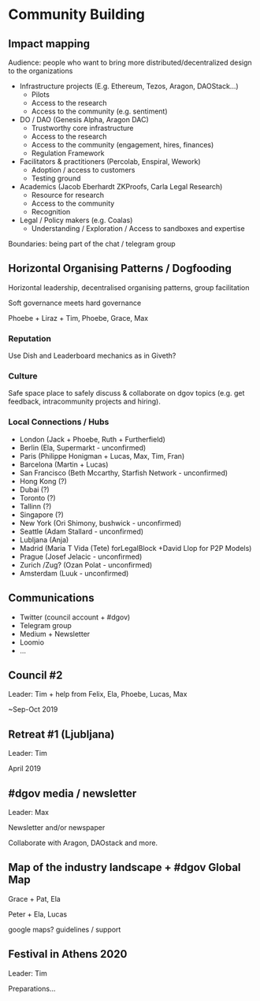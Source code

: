 # Community Building

## Impact mapping

Audience: people who want to bring more distributed/decentralized design to the organizations

* Infrastructure projects \(E.g. Ethereum, Tezos, Aragon, DAOStack...\)
  * Pilots
  * Access to the research
  * Access to the community \(e.g. sentiment\)
* DO / DAO \(Genesis Alpha, Aragon DAC\)
  * Trustworthy core infrastructure
  * Access to the research
  * Access to the community \(engagement, hires, finances\)
  * Regulation Framework
* Facilitators & practitioners \(Percolab, Enspiral, Wework\)
  * Adoption / access to customers
  * Testing ground
* Academics \(Jacob Eberhardt ZKProofs, Carla Legal Research\)
  * Resource for research
  * Access to the community
  * Recognition
* Legal / Policy makers \(e.g. Coalas\)
  * Understanding / Exploration / Access to sandboxes and expertise

Boundaries: being part of the chat / telegram group

## Horizontal Organising Patterns / Dogfooding

Horizontal leadership, decentralised organising patterns, group facilitation

Soft governance meets hard governance

Phoebe + Liraz + Tim, Phoebe, Grace, Max

### Reputation

Use Dish and Leaderboard mechanics as in Giveth?

### Culture

Safe space place to safely discuss & collaborate on dgov topics \(e.g. get feedback, intracommunity projects and hiring\).

### Local Connections / Hubs

* London \(Jack + Phoebe, Ruth + Furtherfield\)
* Berlin \(Ela, Supermarkt - unconfirmed\)
* Paris \(Philippe Honigman + Lucas, Max, Tim, Fran\)
* Barcelona \(Martin + Lucas\)
* San Francisco \(Beth Mccarthy, Starfish Network - unconfirmed\)
* Hong Kong \(?\)
* Dubai \(?\)
* Toronto \(?\)
* Tallinn \(?\)
* Singapore \(?\)
* New York \(Ori Shimony, bushwick - unconfirmed\)
* Seattle \(Adam Stallard - unconfirmed\)
* Lubljana \(Anja\)
* Madrid \(Maria T Vida \(Tete\) forLegalBlock +David Llop for P2P Models\)
* Prague \(Josef Jelacic - unconfirmed\)
* Zurich /Zug? \(Ozan Polat - unconfirmed\)
* Amsterdam \(Luuk - unconfirmed\)

## Communications

* Twitter \(council account + \#dgov\)
* Telegram group
* Medium + Newsletter
* Loomio
* ...

## Council \#2

Leader: Tim  + help from Felix, Ela, Phoebe, Lucas, Max

~Sep-Oct 2019

## Retreat \#1 \(Ljubljana\)

Leader: Tim

April 2019

## \#dgov media / newsletter

Leader: Max

Newsletter and/or newspaper

Collaborate with Aragon, DAOstack and more.

## Map of the industry landscape + \#dgov Global Map

Grace + Pat, Ela

Peter + Ela, Lucas

google maps? guidelines / support

## Festival in Athens 2020

Leader: Tim

Preparations...

